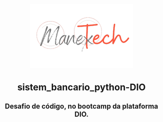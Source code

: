 <div align="center" >
    <img src="assets/images/TechMobTransp.png" bg="none"/>
</div>


<div align="center">
<h1>sistem_bancario_python-DIO</h1>
<h2>Desafio de código, no bootcamp da plataforma DIO.</h2>
</div>